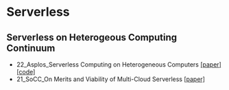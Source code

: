 # Serverless

## Serverless on Heterogeous Computing Continuum

- 22_Asplos_Serverless Computing on Heterogeneous Computers [[paper]](https://dl.acm.org/doi/pdf/10.1145/3503222.3507732) [[code]](https://github.com/Molecule-Serverless)
- 21_SoCC_On Merits and Viability of Multi-Cloud Serverless [[paper]](https://dl.acm.org/doi/abs/10.1145/3472883.3487002)